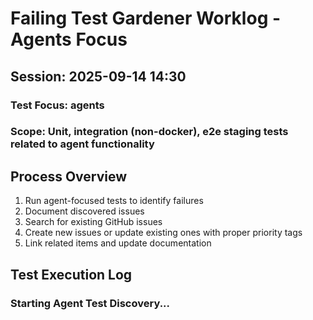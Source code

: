 # Failing Test Gardener Worklog - Agents Focus
## Session: 2025-09-14 14:30

### Test Focus: agents
### Scope: Unit, integration (non-docker), e2e staging tests related to agent functionality

## Process Overview
1. Run agent-focused tests to identify failures
2. Document discovered issues
3. Search for existing GitHub issues
4. Create new issues or update existing ones with proper priority tags
5. Link related items and update documentation

## Test Execution Log

### Starting Agent Test Discovery...
